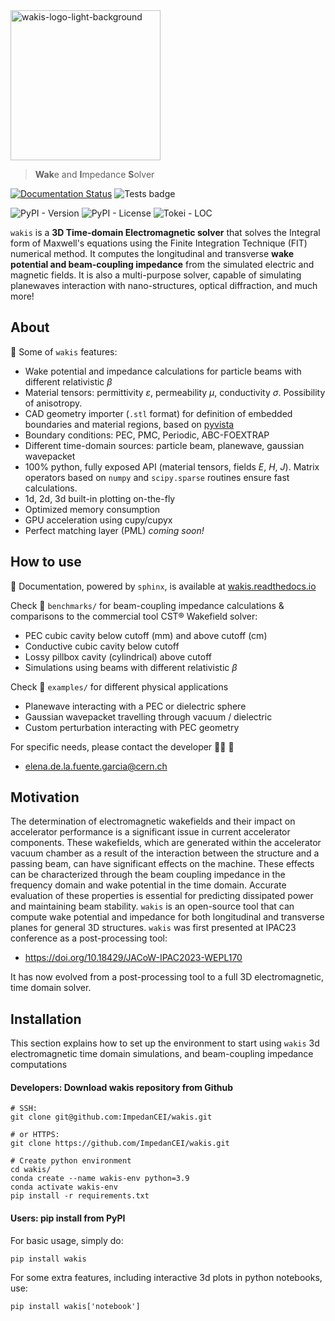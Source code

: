 <img src="https://github.com/ImpedanCEI/wakis/blob/main/docs/img/wakis-logo-pink.png" alt="wakis-logo-light-background" width="240">

> **Wak**e and **I**mpedance **S**olver

[![Documentation Status](https://readthedocs.org/projects/wakis/badge/?version=latest)](https://wakis.readthedocs.io/en/latest/?badge=latest)
![Tests badge](https://github.com/impedanCEI/wakis/actions/workflows/nightly_tests_CPU.yml/badge.svg)

![PyPI - Version](https://img.shields.io/pypi/v/wakis?style=flat-square&color=blue)
![PyPI - License](https://img.shields.io/pypi/l/wakis?style=flat-square&color=purple)
![Tokei - LOC](https://tokei.rs/b1/github/ImpedanCEI/wakis?category=code?/style=square&color=fuchsia)



`wakis` is a **3D Time-domain Electromagnetic solver** that solves the Integral form of Maxwell's equations using the Finite Integration Technique (FIT) numerical method. It computes the longitudinal and transverse **wake potential and beam-coupling impedance** from the simulated electric and magnetic fields. It is also a multi-purpose solver, capable of simulating planewaves interaction with nano-structures, optical diffraction, and much more!

## About
:rocket: Some of `wakis` features:
* Wake potential and impedance calculations for particle beams with different relativistic $\beta$
* Material tensors: permittivity $\varepsilon$, permeability $\mu$, conductivity $\sigma$. Possibility of anisotropy.
* CAD geometry importer (`.stl` format) for definition of embedded boundaries and material regions, based on [pyvista](https://github.com/pyvista/pyvista) 
* Boundary conditions: PEC, PMC, Periodic, ABC-FOEXTRAP
* Different time-domain sources: particle beam, planewave, gaussian wavepacket
* 100% python, fully exposed API (material tensors, fields $E$, $H$, $J$). Matrix operators based on `numpy` and `scipy.sparse` routines ensure fast calculations.
* 1d, 2d, 3d built-in plotting on-the-fly
* Optimized memory consumption
* GPU acceleration using cupy/cupyx
* Perfect matching layer (PML) *coming soon!*

## How to use
:book: Documentation, powered by `sphinx`, is available at [wakis.readthedocs.io](https://wakis.readthedocs.io/en/latest/index.html)

Check :file_folder: `benchmarks/` for beam-coupling impedance calculations & comparisons to the commercial tool CST® Wakefield solver:
* PEC cubic cavity below cutoff (mm) and above cutoff (cm)
* Conductive cubic cavity below cutoff
* Lossy pillbox cavity (cylindrical) above cutoff
* Simulations using beams with different relativistic $\beta$

Check :file_folder: `examples/` for different physical applications
* Planewave interacting with a PEC or dielectric sphere
* Gaussian wavepacket travelling through vacuum / dielectric
* Custom perturbation interacting with PEC geometry 

For specific needs, please contact the developer :woman_technologist: :wave:
* elena.de.la.fuente.garcia@cern.ch

## Motivation
The determination of electromagnetic wakefields and their impact on accelerator performance is a significant issue in current accelerator components. These wakefields, which are generated within the accelerator vacuum chamber as a result of the interaction between the structure and a passing beam, can have significant effects on the machine. 
These effects can be characterized through the beam coupling impedance in the frequency domain and wake potential in the time domain. Accurate evaluation of these properties is essential for predicting dissipated power and maintaining beam stability. 
`wakis` is an open-source tool that can compute wake potential and impedance for both longitudinal and transverse planes for general 3D structures. `wakis` was first presented at IPAC23 conference as a post-processing tool: 

* https://doi.org/10.18429/JACoW-IPAC2023-WEPL170
  
It has now evolved from a post-processing tool to a full 3D electromagnetic, time domain solver.

## Installation
This section explains how to set up the environment to start using `wakis` 3d electromagnetic time domain simulations, and beam-coupling impedance computations

#### Developers: Download wakis repository from Github
```
# SSH:
git clone git@github.com:ImpedanCEI/wakis.git

# or HTTPS:
git clone https://github.com/ImpedanCEI/wakis.git

# Create python environment
cd wakis/
conda create --name wakis-env python=3.9
conda activate wakis-env
pip install -r requirements.txt
```

#### Users: pip install from PyPI
For basic usage, simply do:
```
pip install wakis
```
For some extra features, including interactive 3d plots in python notebooks, use: 
```
pip install wakis['notebook']
```




